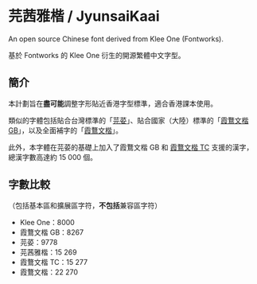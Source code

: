 # 芫茜雅楷 / JyunsaiKaai

An open source Chinese font derived from Klee One (Fontworks).

基於 Fontworks 的 Klee One 衍生的開源繁體中文字型。

## 簡介

本計劃旨在**盡可能**調整字形貼近香港字型標準，適合香港課本使用。

類似的字體包括貼合台灣標準的「[芫荽](https://github.com/ButTaiwan/iansui)」、貼合國家（大陸）標準的「[霞鶩文楷 GB](https://github.com/lxgw/LxgwWenkaiGB)」，以及全面補字的「[霞鶩文楷](https://github.com/lxgw/LxgwWenkai)」。

此外，本字體在芫荽的基礎上加入了霞鶩文楷 GB 和 [霞鶩文楷 TC](https://github.com/lxgw/LxgwWenkaiTC) 支援的漢字，總漢字數高達約 15 000 個。

## 字數比較

（包括基本區和擴展區字符，**不包括**兼容區字符）
* Klee One：8000
* 霞鶩文楷 GB：8267
* 芫荽：9778
* 芫茜雅楷：15 269
* 霞鶩文楷 TC：15 277
* 霞鶩文楷：22 270

